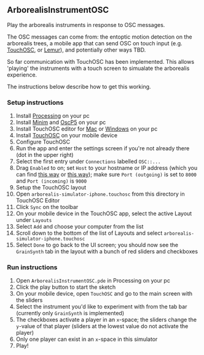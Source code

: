 ## ArborealisInstrumentOSC

Play the arborealis instruments in response to OSC messages. 

The OSC messages can come from: the entoptic motion detection on the arborealis trees, a mobile app that can send OSC on touch input (e.g. [TouchOSC](http://hexler.net/software/touchosc), or [Lemur](https://liine.net/en/products/lemur/)), and potentially other ways TBD. 

So far communication with TouchOSC has been implemented. This allows 'playing' the instruments with a touch screen to simualate the arborealis experience. 

The instructions below describe how to get this working.

### Setup instructions
1. Install [Processing](https://processing.org/download/) on your pc
2. Install [Minim](https://github.com/ddf/Minim/archive/v2.2.0.zip) and [OscP5](http://www.sojamo.de/libraries/oscP5/download/oscP5-0.9.8.zip) on your pc
3. Install TouchOSC editor for [Mac](http://hexler.net/mint/pepper/orderedlist/downloads/download.php?file=http%3A//hexler.net/pub/touchosc/touchosc-editor-1.7.0-osx.zip) or [Windows](http://hexler.net/pub/touchosc/touchosc-editor-1.7.0-win32.zip) on your pc
4. Install [TouchOSC](https://itunes.apple.com/app/touchosc/id288120394) on your mobile device
5. Configure TouchOSC
  1. Run the app and enter the settings screen if you're not already there (dot in the upper right)
  2. Select the first entry under ``Connections`` labelled ``OSC::...``
  3. Drag ``Enabled`` to on; set ``Host`` to your hostname or IP address (which you can find [this way](http://whatismyip.org/) or [this way](https://kb.iu.edu/d/aapa)); make sure ``Port (outgoing)`` is set to ``8000`` and ``Port (incoming)`` is ``9000``
6. Setup the TouchOSC layout
  1. Open ``arborealis-simulator-iphone.touchosc`` from this directory in TouchOSC Editor
  2. Click ``Sync`` on the toolbar
  3. On your mobile device in the TouchOSC app, select the active Layout under ``Layouts``
  4. Select ``Add`` and choose your computer from the list
  5. Scroll down to the bottom of the list of Layouts and select ``arborealis-simulator-iphone.touchosc``
  6. Select ``Done`` to go back to the UI screen; you should now see the ``GrainSynth`` tab in the layout with a bunch of red sliders and checkboxes

### Run instructions
1. Open ``ArborealisInstrumentOSC.pde`` in Processing on your pc
2. Click the play button to start the sketch
3. On your mobile device, open ``TouchOSC`` and go to the main screen with the sliders
4. Select the instrument you'd like to experiment with from the tab bar (currently only ``GrainSynth`` is implemented)
5. The checkboxes activate a player in an ``x``-space; the sliders change the ``y``-value of that player (sliders at the lowest value do not activate the player)
6. Only one player can exist in an ``x``-space in this simulator
7. Play!